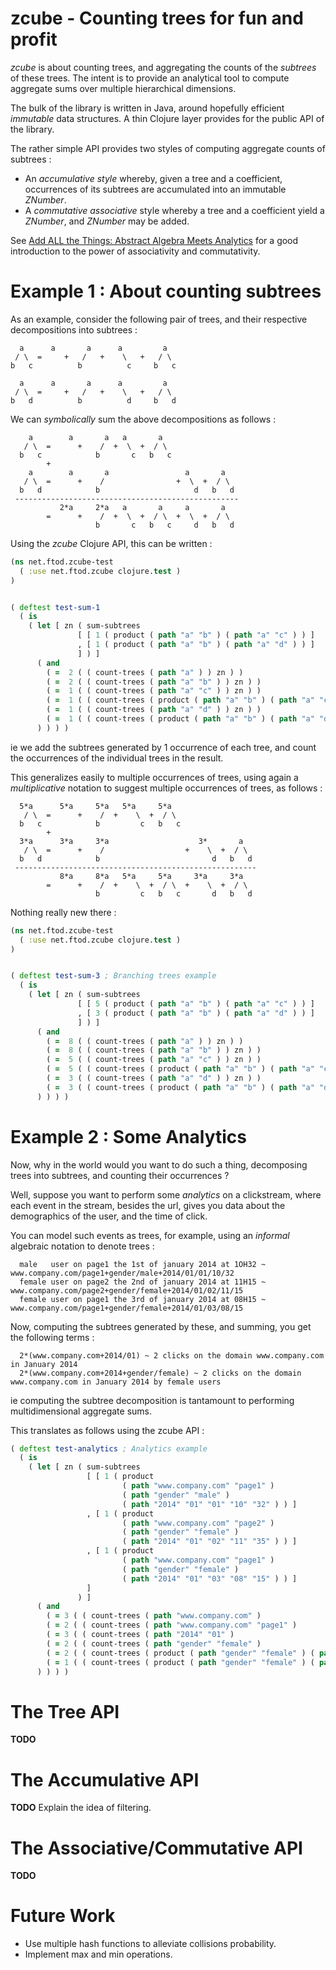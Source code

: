 zcube - Counting trees for fun and profit
=========================================

_zcube_ is about counting trees, and aggregating the counts of the _subtrees_ of these trees. The intent is to provide an analytical tool to compute aggregate sums over multiple hierarchical dimensions.

The bulk of the library is written in Java, around hopefully efficient _immutable_ data structures. A thin Clojure layer provides for the public API of the library.

The rather simple API provides two styles of computing aggregate counts of subtrees :

* An _accumulative style_ whereby, given a tree and a coefficient, occurrences of its subtrees are accumulated into an immutable _ZNumber_.
* A _commutative associative_ style whereby a tree and a coefficient yield a _ZNumber_, and _ZNumber_ may be added.

See [Add ALL the Things: Abstract Algebra Meets Analytics](http://www.infoq.com/presentations/abstract-algebra-analytics) for a good introduction to the power of associativity and commutativity.

# Example 1 : About counting subtrees

As an example, consider the following pair of trees, and their respective decompositions into subtrees :

      a      a       a      a         a
     / \  =     +   /   +    \   +   / \
    b   c          b          c     b   c

      a      a       a      a         a
     / \  =     +   /   +    \   +   / \
    b   d          b          d     b   d

We can _symbolically_ sum the above decompositions as follows :

        a        a       a   a       a                           
       / \  =      +    /  +  \  +  / \                          
      b   c            b       c   b   c                         
            +                                                    
        a        a       a                 a       a
       / \  =      +    /                +  \  +  / \
      b   d            b                     d   b   d
     --------------------------------------------------
               2*a     2*a   a       a     a       a
            =      +    /  +  \  +  / \  +  \  +  / \
                       b       c   b   c     d   b   d

Using the _zcube_ Clojure API, this can be written :

```clojure
(ns net.ftod.zcube-test
  ( :use net.ftod.zcube clojure.test )
)


( deftest test-sum-1
  ( is
    ( let [ zn ( sum-subtrees
               [ [ 1 ( product ( path "a" "b" ) ( path "a" "c" ) ) ] 
               , [ 1 ( product ( path "a" "b" ) ( path "a" "d" ) ) ]
               ] ) ]
      ( and
        ( =  2 ( ( count-trees ( path "a" ) ) zn ) )
        ( =  2 ( ( count-trees ( path "a" "b" ) ) zn ) )
        ( =  1 ( ( count-trees ( path "a" "c" ) ) zn ) )
        ( =  1 ( ( count-trees ( product ( path "a" "b" ) ( path "a" "c" ) ) ) zn ) )
        ( =  1 ( ( count-trees ( path "a" "d" ) ) zn ) )
        ( =  1 ( ( count-trees ( product ( path "a" "b" ) ( path "a" "d" ) ) ) zn ) )
      ) ) ) )

```
ie we add the subtrees generated by 1 occurrence of each tree, and count the occurrences of the individual trees in the result.

This generalizes easily to multiple occurrences of trees, using again a _multiplicative_ notation to suggest multiple occurrences of trees, as follows :

      5*a      5*a     5*a   5*a     5*a                           
       / \  =      +    /  +    \  +  / \                          
      b   c            b         c   b   c                         
            +                                                      
      3*a      3*a     3*a                    3*       a
       / \  =      +    /                  +    \  +  / \
      b   d            b                         d   b   d
     ------------------------------------------------------
               8*a     8*a   5*a     5*a     3*a     3*a
            =      +    /  +    \  +  / \  +    \  +  / \
                       b         c   b   c       d   b   d

Nothing really new there :


```clojure
(ns net.ftod.zcube-test
  ( :use net.ftod.zcube clojure.test )
)


( deftest test-sum-3 ; Branching trees example
  ( is
    ( let [ zn ( sum-subtrees
               [ [ 5 ( product ( path "a" "b" ) ( path "a" "c" ) ) ] 
               , [ 3 ( product ( path "a" "b" ) ( path "a" "d" ) ) ]
               ] ) ]
      ( and
        ( =  8 ( ( count-trees ( path "a" ) ) zn ) )
        ( =  8 ( ( count-trees ( path "a" "b" ) ) zn ) )
        ( =  5 ( ( count-trees ( path "a" "c" ) ) zn ) )
        ( =  5 ( ( count-trees ( product ( path "a" "b" ) ( path "a" "c" ) ) ) zn ) )
        ( =  3 ( ( count-trees ( path "a" "d" ) ) zn ) )
        ( =  3 ( ( count-trees ( product ( path "a" "b" ) ( path "a" "d" ) ) ) zn ) )
      ) ) ) )
```

# Example 2 : Some Analytics

Now, why in the world would you want to do such a thing, decomposing trees into subtrees, and counting their occurrences ?

Well, suppose you want to perform some _analytics_ on a clickstream, where each event in the stream, besides the url, gives you data about the demographics of the user, and the time of click.

You can model such events as trees, for example, using an _informal_ algebraic notation to denote trees :

      male   user on page1 the 1st of january 2014 at 1OH32 ~ www.company.com/page1+gender/male+2014/01/01/10/32
      female user on page2 the 2nd of january 2014 at 11H15 ~ www.company.com/page2+gender/female+2014/01/02/11/15
      female user on page1 the 3rd of january 2014 at 08H15 ~ www.company.com/page1+gender/female+2014/01/03/08/15

Now, computing the subtrees generated by these, and summing, you get the following terms :

      2*(www.company.com+2014/01) ~ 2 clicks on the domain www.company.com in January 2014
      2*(www.company.com+2014+gender/female) ~ 2 clicks on the domain www.company.com in January 2014 by female users
      
ie computing the subtree decomposition is tantamount to performing multidimensional aggregate sums.

This translates as follows using the zcube API :

```clojure
( deftest test-analytics ; Analytics example
  ( is
    ( let [ zn ( sum-subtrees
                 [ [ 1 ( product
                         ( path "www.company.com" "page1" )
                         ( path "gender" "male" )
                         ( path "2014" "01" "01" "10" "32" ) ) ]
                 , [ 1 ( product
                         ( path "www.company.com" "page2" )
                         ( path "gender" "female" )
                         ( path "2014" "01" "02" "11" "35" ) ) ]
                 , [ 1 ( product
                         ( path "www.company.com" "page1" )
                         ( path "gender" "female" )
                         ( path "2014" "01" "03" "08" "15" ) ) ]
                 ]
               ) ]
      ( and
        ( = 3 ( ( count-trees ( path "www.company.com" )                                       ) zn ) )
        ( = 2 ( ( count-trees ( path "www.company.com" "page1" )                               ) zn ) )
        ( = 3 ( ( count-trees ( path "2014" "01" )                                             ) zn ) )
        ( = 2 ( ( count-trees ( path "gender" "female" )                                       ) zn ) )
        ( = 2 ( ( count-trees ( product ( path "gender" "female" ) ( path "2014" "01" ) )      ) zn ) )
        ( = 1 ( ( count-trees ( product ( path "gender" "female" ) ( path "2014" "01" "02" ) ) ) zn ) )
      ) ) ) )
```

# The Tree API

**TODO**

# The Accumulative API

**TODO** Explain the idea of filtering.

# The Associative/Commutative API

**TODO**

# Future Work

* Use multiple hash functions to alleviate collisions probability.
* Implement max and min operations.
